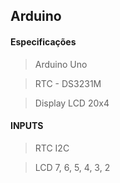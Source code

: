## Arduino 

#### Especificações

> Arduino Uno

> RTC - DS3231M

> Display LCD 20x4

#### INPUTS

> RTC
    I2C

> LCD
    7, 6, 5, 4, 3, 2